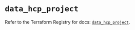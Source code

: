 # `data_hcp_project`

Refer to the Terraform Registry for docs: [`data_hcp_project`](https://registry.terraform.io/providers/hashicorp/hcp/0.88.0/docs/data-sources/project).

